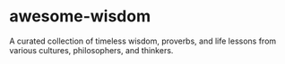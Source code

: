 # awesome-wisdom
A curated collection of timeless wisdom, proverbs, and life lessons from various cultures, philosophers, and thinkers.

